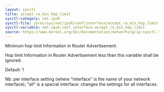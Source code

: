 ```yaml
---
layout: sysctl
title: accept_ra_min_hop_limit
sysctl-category: net.ipv6
sysctl-file: /proc/sys/net/ipv6/conf/interface/accept_ra_min_hop_limit
sysctl-variable: net.ipv6.conf.interface.accept_ra_min_hop_limit
source: https://www.kernel.org/doc/Documentation/networking/ip-sysctl.txt
---
```

Minimum hop limit Information in Router Advertisement.

Hop limit Information in Router Advertisement less than this
variable shall be ignored.

Default: 1


Nb: per interface setting (where "interface" is the name of your network interface); "all" is a special interface: changes the settings for all interfaces.

